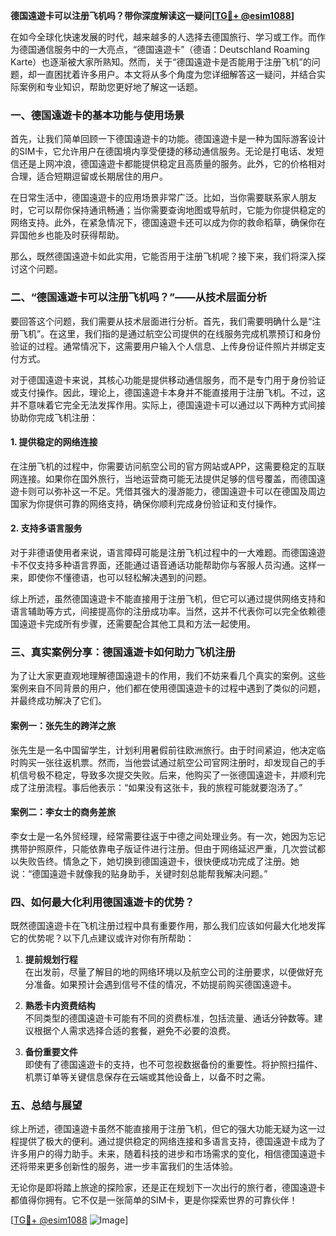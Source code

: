 **德国遠遊卡可以注册飞机吗？带你深度解读这一疑问[[TG💪+ @esim1088](https://t.me/s/esim1088)]**

在如今全球化快速发展的时代，越来越多的人选择去德国旅行、学习或工作。而作为德国通信服务中的一大亮点，“德国遠遊卡”（德语：Deutschland Roaming Karte）也逐渐被大家所熟知。然而，关于“德国遠遊卡是否能用于注册飞机”的问题，却一直困扰着许多用户。本文将从多个角度为您详细解答这一疑问，并结合实际案例和专业知识，帮助您更好地了解这一话题。

### **一、德国遠遊卡的基本功能与使用场景**

首先，让我们简单回顾一下德国遠遊卡的功能。德国遠遊卡是一种为国际游客设计的SIM卡，它允许用户在德国境内享受便捷的移动通信服务。无论是打电话、发短信还是上网冲浪，德国遠遊卡都能提供稳定且高质量的服务。此外，它的价格相对合理，适合短期逗留或长期居住的用户。

在日常生活中，德国遠遊卡的应用场景非常广泛。比如，当你需要联系家人朋友时，它可以帮你保持通讯畅通；当你需要查询地图或导航时，它能为你提供稳定的网络支持。此外，在紧急情况下，德国遠遊卡还可以成为你的救命稻草，确保你在异国他乡也能及时获得帮助。

那么，既然德国遠遊卡如此实用，它能否用于注册飞机呢？接下来，我们将深入探讨这个问题。

### **二、“德国遠遊卡可以注册飞机吗？”——从技术层面分析**

要回答这个问题，我们需要从技术层面进行分析。首先，我们需要明确什么是“注册飞机”。在这里，我们指的是通过航空公司提供的在线服务完成机票预订和身份验证的过程。通常情况下，这需要用户输入个人信息、上传身份证件照片并绑定支付方式。

对于德国遠遊卡来说，其核心功能是提供移动通信服务，而不是专门用于身份验证或支付操作。因此，理论上，德国遠遊卡本身并不能直接用于注册飞机。不过，这并不意味着它完全无法发挥作用。实际上，德国遠遊卡可以通过以下两种方式间接协助你完成飞机注册：

#### **1. 提供稳定的网络连接**
在注册飞机的过程中，你需要访问航空公司的官方网站或APP，这需要稳定的互联网连接。如果你在国外旅行，当地运营商可能无法提供足够的信号覆盖，而德国遠遊卡则可以弥补这一不足。凭借其强大的漫游能力，德国遠遊卡可以在德国及周边国家为你提供可靠的网络支持，确保你顺利完成身份验证和支付操作。

#### **2. 支持多语言服务**
对于非德语使用者来说，语言障碍可能是注册飞机过程中的一大难题。而德国遠遊卡不仅支持多种语言界面，还能通过语音通话功能帮助你与客服人员沟通。这样一来，即使你不懂德语，也可以轻松解决遇到的问题。

综上所述，虽然德国遠遊卡不能直接用于注册飞机，但它可以通过提供网络支持和语言辅助等方式，间接提高你的注册成功率。当然，这并不代表你可以完全依赖德国遠遊卡完成所有步骤，还需要配合其他工具和方法一起使用。

### **三、真实案例分享：德国遠遊卡如何助力飞机注册**

为了让大家更直观地理解德国遠遊卡的作用，我们不妨来看几个真实的案例。这些案例来自不同背景的用户，他们都在使用德国遠遊卡的过程中遇到了类似的问题，并最终成功解决了它们。

#### **案例一：张先生的跨洋之旅**
张先生是一名中国留学生，计划利用暑假前往欧洲旅行。由于时间紧迫，他决定临时购买一张往返机票。然而，当他尝试通过航空公司官网注册时，却发现自己的手机信号极不稳定，导致多次提交失败。后来，他购买了一张德国遠遊卡，并顺利完成了注册流程。事后他表示：“如果没有这张卡，我的旅程可能就要泡汤了。”

#### **案例二：李女士的商务差旅**
李女士是一名外贸经理，经常需要往返于中德之间处理业务。有一次，她因为忘记携带护照原件，只能依靠电子版证件进行注册。但由于网络延迟严重，几次尝试都以失败告终。情急之下，她切换到德国遠遊卡，很快便成功完成了注册。她说：“德国遠遊卡就像我的贴身助手，关键时刻总能帮我解决问题。”

### **四、如何最大化利用德国遠遊卡的优势？**

既然德国遠遊卡在飞机注册过程中具有重要作用，那么我们应该如何最大化地发挥它的优势呢？以下几点建议或许对你有所帮助：

1. **提前规划行程**  
   在出发前，尽量了解目的地的网络环境以及航空公司的注册要求，以便做好充分准备。如果预计会遇到信号不佳的情况，不妨提前购买德国遠遊卡。

2. **熟悉卡内资费结构**  
   不同类型的德国遠遊卡可能有不同的资费标准，包括流量、通话分钟数等。建议根据个人需求选择合适的套餐，避免不必要的浪费。

3. **备份重要文件**  
   即使有了德国遠遊卡的支持，也不可忽视数据备份的重要性。将护照扫描件、机票订单等关键信息保存在云端或其他设备上，以备不时之需。

### **五、总结与展望**

综上所述，德国遠遊卡虽然不能直接用于注册飞机，但它的强大功能无疑为这一过程提供了极大的便利。通过提供稳定的网络连接和多语言支持，德国遠遊卡成为了许多用户的得力助手。未来，随着科技的进步和市场需求的变化，相信德国遠遊卡还将带来更多创新性的服务，进一步丰富我们的生活体验。

无论你是即将踏上旅途的探险家，还是正在规划下一次出行的旅行者，德国遠遊卡都值得你拥有。它不仅是一张简单的SIM卡，更是你探索世界的可靠伙伴！

[[TG💪+ @esim1088](https://t.me/s/esim1088) ![Image](https://i.postimg.cc/4NQfJmqS/Snipaste-2025-05-13-00-14-12.png)]